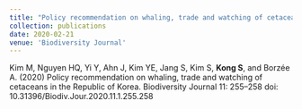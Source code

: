 ```yaml
---
title: "Policy recommendation on whaling, trade and watching of cetaceans in the Republic of Korea"
collection: publications
date: 2020-02-21
venue: 'Biodiversity Journal'
---
```

Kim M, Nguyen HQ, Yi Y, Ahn J, Kim YE, Jang S, Kim S, **Kong S**, and Borzée A. (2020) Policy recommendation on whaling, trade and watching of cetaceans in the Republic of Korea. Biodiversity Journal 11: 255–258 doi: 10.31396/Biodiv.Jour.2020.11.1.255.258
